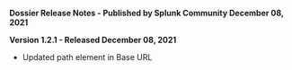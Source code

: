**Dossier Release Notes - Published by Splunk Community December 08, 2021**


**Version 1.2.1 - Released December 08, 2021**

* Updated path element in Base URL